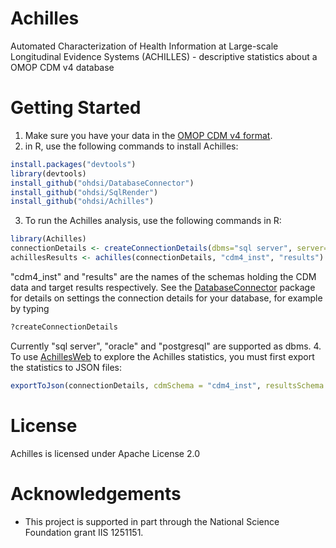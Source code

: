Achilles
========

Automated Characterization of Health Information at Large-scale Longitudinal Evidence Systems (ACHILLES) - descriptive statistics about a OMOP CDM v4 database

Getting Started
===============
1. Make sure you have your data in the [OMOP CDM v4 format](http://omop.org/cdm).
2. in R, use the following commands to install Achilles:
```r
install.packages("devtools")
library(devtools)
install_github("ohdsi/DatabaseConnector")
install_github("ohdsi/SqlRender")
install_github("ohdsi/Achilles")
```
3. To run the Achilles analysis, use the following commands in R:
```r
library(Achilles)
connectionDetails <- createConnectionDetails(dbms="sql server", server="server.com")
achillesResults <- achilles(connectionDetails, "cdm4_inst", "results")
```
"cdm4_inst" and "results" are the names of the schemas holding the CDM data and target results respectively. See the [DatabaseConnector](https://github.com/OHDSI/DatabaseConnector) package for details on settings the connection details for your database, for example by typing
```r
?createConnectionDetails
```
Currently "sql server", "oracle" and "postgresql" are supported as dbms.
4. To use [AchillesWeb](https://github.com/OHDSI/AchillesWeb) to explore the Achilles statistics, you must first export the statistics to JSON files:
```r
exportToJson(connectionDetails, cdmSchema = "cdm4_inst", resultsSchema = "results",outputPath = "c:/myPath/AchillesExport")
```

License
=======
Achilles is licensed under Apache License 2.0

# Acknowledgements
- This project is supported in part through the National Science Foundation grant IIS 1251151.
